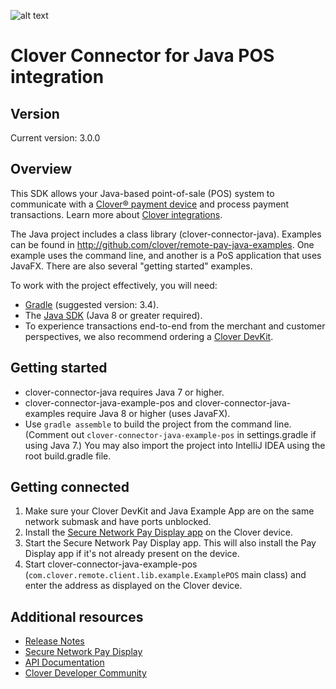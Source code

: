 ![alt text](https://www.clover.com/assets/images/public-site/press/clover_primary_gray_rgb.png)


# Clover Connector for Java POS integration

## Version
Current version: 3.0.0

## Overview

This SDK allows your Java-based point-of-sale (POS) system to communicate with a [Clover® payment device](https://www.clover.com/pos-hardware/) and process payment transactions. Learn more about [Clover integrations](https://www.clover.com/integrations).

The Java project includes a class library (clover-connector-java). Examples can be found in http://github.com/clover/remote-pay-java-examples. One example uses the command line, and another is a PoS application that uses JavaFX. There are also several "getting started" examples. 

To work with the project effectively, you will need:
- [Gradle](https://gradle.org) (suggested version: 3.4).
- The [Java SDK](http://www.oracle.com/technetwork/java/javase/downloads/) (Java 8 or greater required).
- To experience transactions end-to-end from the merchant and customer perspectives, we also recommend ordering a [Clover DevKit](http://cloverdevkit.com/collections/devkits/products/clover-mini-dev-kit).

## Getting started
* clover-connector-java requires Java 7 or higher.
* clover-connector-java-example-pos and clover-connector-java-examples require Java 8 or higher (uses JavaFX).
* Use `gradle assemble` to build the project from the command line. (Comment out `clover-connector-java-example-pos` in settings.gradle if using Java 7.) You may also import the project into IntelliJ IDEA using the root build.gradle file.

## Getting connected
1. Make sure your Clover DevKit and Java Example App are on the same network submask and have ports unblocked.
2. Install the [Secure Network Pay Display app](https://docs.clover.com/build/secure-network-pay-display/) on the Clover device.
3. Start the Secure Network Pay Display app. This will also install the Pay Display app if it's not already present on the device.
4. Start clover-connector-java-example-pos (`com.clover.remote.client.lib.example.ExamplePOS` main class) and enter the address as displayed on the Clover device.

## Additional resources

* [Release Notes](https://github.com/clover/remote-pay-java/releases)
* [Secure Network Pay Display](https://docs.clover.com/build/secure-network-pay-display/)
* [API Documentation](http://clover.github.io/remote-pay-java/3.0.0/docs/index.html)
* [Clover Developer Community](https://community.clover.com/index.html)



